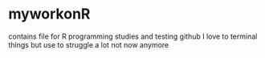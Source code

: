 # myworkonR
contains file for R programming studies and testing github
I love to terminal things but use to struggle a lot not now anymore
